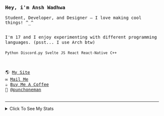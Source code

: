 <samp href="https://anshwadhwa.vercel.app">
    <h3>Hey, i'm Ansh Wadhwa</h3>
    <p>Student, Developer, and Designer — I love making cool things! ^_^</p>
    <br />
    I'm 17 and I enjoy experimenting with different programming languages. (psst... I use Arch btw)
    <br />
    <br />
    <code>Python</code> <code>Discord.py</code> <code>Svelte</code> <code>JS</code> <code>React</code> <code>React-Native</code> <code>C++</code>
    <br />
    <br />
    <h2></h2>
    🌎 <a href="https://simplystudios.github.io/anshwadhwa" target="_blank">My Site</a>
    <br/>
    ✉️ <a href="mailto:work.awadhwa@gmail.com" target="_blank">Mail Me</a>
    <br/>
    ☕️ <a href="https://buymeacoffee/anshwadhwa8" target="_blank">Buy Me A Coffee</a>
    <br/>
    👤 <a href="https://discord.com/users/600278222428438559" target="_blank">@punchoneman</a>
</samp>


<br />
<br />
<hr />
<details>
<summary> Click To See My Stats </summary>
<br />
<br />

<!--START_SECTION:waka-->
![Code Time](http://img.shields.io/badge/Code%20Time-469%20hrs%2024%20mins-blue)

![Profile Views](http://img.shields.io/badge/Profile%20Views-0-blue)

![Lines of code](https://img.shields.io/badge/From%20Hello%20World%20I%27ve%20Written-504.3%20thousand%20lines%20of%20code-blue)

**🐱 My GitHub Data** 

> 📦 213.0 kB Used in GitHub's Storage 
 > 
> 🚫 Not Opted to Hire
 > 
> 📜 48 Public Repositories 
 > 
> 🔑 8 Private Repositories 
 > 
**I'm an Early 🐤** 

```text
🌞 Morning                157 commits         █████░░░░░░░░░░░░░░░░░░░░   18.26 % 
🌆 Daytime                325 commits         █████████░░░░░░░░░░░░░░░░   37.79 % 
🌃 Evening                342 commits         ██████████░░░░░░░░░░░░░░░   39.77 % 
🌙 Night                  36 commits          █░░░░░░░░░░░░░░░░░░░░░░░░   04.19 % 
```
📅 **I'm Most Productive on Saturday** 

```text
Monday                   104 commits         ███░░░░░░░░░░░░░░░░░░░░░░   12.09 % 
Tuesday                  118 commits         ███░░░░░░░░░░░░░░░░░░░░░░   13.72 % 
Wednesday                136 commits         ████░░░░░░░░░░░░░░░░░░░░░   15.81 % 
Thursday                 104 commits         ███░░░░░░░░░░░░░░░░░░░░░░   12.09 % 
Friday                   139 commits         ████░░░░░░░░░░░░░░░░░░░░░   16.16 % 
Saturday                 172 commits         █████░░░░░░░░░░░░░░░░░░░░   20.00 % 
Sunday                   87 commits          ███░░░░░░░░░░░░░░░░░░░░░░   10.12 % 
```


📊 **This Week I Spent My Time On** 

```text
🕑︎ Time Zone: Asia/Kolkata

💬 Programming Languages: 
Svelte                   2 hrs 29 mins       ███████████████░░░░░░░░░░   61.67 % 
Lua                      1 hr 22 mins        █████████░░░░░░░░░░░░░░░░   34.28 % 
Text                     9 mins              █░░░░░░░░░░░░░░░░░░░░░░░░   04.02 % 
Markdown                 0 secs              ░░░░░░░░░░░░░░░░░░░░░░░░░   00.03 % 

🔥 Editors: 
Neovim                   3 hrs 26 mins       █████████████████████░░░░   85.50 % 
Zed                      35 mins             ████░░░░░░░░░░░░░░░░░░░░░   14.50 % 

🐱‍💻 Projects: 
pirate-tokei             1 hr 59 mins        ████████████░░░░░░░░░░░░░   49.41 % 
config                   1 hr 32 mins        ██████████░░░░░░░░░░░░░░░   38.30 % 
Unknown Project          24 mins             ███░░░░░░░░░░░░░░░░░░░░░░   10.22 % 
cinewatch                4 mins              █░░░░░░░░░░░░░░░░░░░░░░░░   02.04 % 
LazyVim                  0 secs              ░░░░░░░░░░░░░░░░░░░░░░░░░   00.03 % 

💻 Operating System: 
Linux                    4 hrs 1 min         █████████████████████████   100.00 % 
```

**I Mostly Code in Python** 

```text
Python                   10 repos            ██████░░░░░░░░░░░░░░░░░░░   23.26 % 
HTML                     9 repos             █████░░░░░░░░░░░░░░░░░░░░   20.93 % 
JavaScript               7 repos             ████░░░░░░░░░░░░░░░░░░░░░   16.28 % 
CSS                      5 repos             ███░░░░░░░░░░░░░░░░░░░░░░   11.63 % 
Svelte                   5 repos             ███░░░░░░░░░░░░░░░░░░░░░░   11.63 % 
```



**Timeline**

![Lines of Code chart](https://raw.githubusercontent.com/simplystudios/simplystudios/main/assets/bar_graph.png)


 Last Updated on 22/05/2025 18:50:16 UTC
<!--END_SECTION:waka-->
</details>

